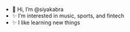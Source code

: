 - 👋 Hi, I’m @siyakabra
- ✨ I’m interested in music, sports, and fintech
- ✨ I like learning new things

<!---
siyakabra/siyakabra is a ✨ special ✨ repository because its `README.md` (this file) appears on your GitHub profile.
You can click the Preview link to take a look at your changes.
--->
